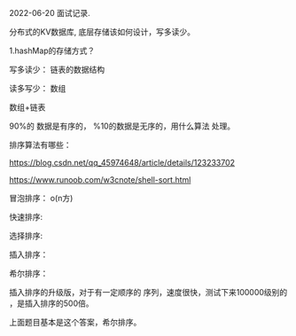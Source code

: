 



2022-06-20 面试记录.

分布式的KV数据库, 底层存储该如何设计，写多读少。


1.hashMap的存储方式？


写多读少： 链表的数据结构

读多写少： 数组


数组+链表



90%的 数据是有序的， %10的数据是无序的，用什么算法 处理。


排序算法有哪些：

https://blog.csdn.net/qq_45974648/article/details/123233702

https://www.runoob.com/w3cnote/shell-sort.html


冒泡排序： o(n方)

快速排序:  

选择排序:

插入排序：

希尔排序：

插入排序的升级版，对于有一定顺序的 序列，速度很快，测试下来100000级别的 ，是插入排序的500倍。

上面题目基本是这个答案，希尔排序。








